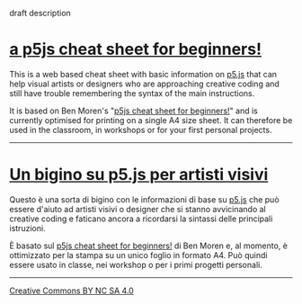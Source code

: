 draft description

# [a p5js cheat sheet for beginners!](https://livinbits.github.io/p5js-cheatsheet-forartists/)

This is a web based cheat sheet with basic information on [p5.js](http://p5js.org) that can help visual artists or designers who are approaching creative coding and still have trouble remembering the syntax of the main instructions.

It is based on Ben Moren's "[p5js cheat sheet for beginners!](https://bmoren.github.io/p5js-cheat-sheet/)" and is currently optimised for printing on a single A4 size sheet. It can therefore be used in the classroom, in workshops or for your first personal projects.

---

# [Un bigino su p5.js per artisti visivi](https://livinbits.github.io/p5js-cheatsheet-forartists/)

Questo è una sorta di bigino con le informazioni di base su [p5.js](http://p5js.org) che può essere d'aiuto ad artisti visivi o designer che si stanno avvicinando al creative coding e faticano ancora a ricordarsi la sintassi delle principali istruzioni.

È basato sul [p5js cheat sheet for beginners!](https://bmoren.github.io/p5js-cheat-sheet/) di Ben Moren e, al momento, è ottimizzato per la stampa su un unico foglio in formato A4. Può quindi essere usato in classe, nei workshop o per i primi progetti personali.

---

[Creative Commons BY NC SA 4.0](https://creativecommons.org/licenses/by-nc-sa/4.0/)
